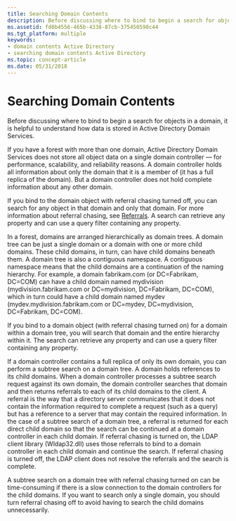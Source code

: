 ```yaml
---
title: Searching Domain Contents
description: Before discussing where to bind to begin a search for objects in a domain, it is helpful to understand how data is stored in Active Directory Domain Services.
ms.assetid: fd0b4556-465b-4338-87cb-375450590c44
ms.tgt_platform: multiple
keywords:
- domain contents Active Directory
- searching domain contents Active Directory
ms.topic: concept-article
ms.date: 05/31/2018
---
```


# Searching Domain Contents

Before discussing where to bind to begin a search for objects in a domain, it is helpful to understand how data is stored in Active Directory Domain Services.

If you have a forest with more than one domain, Active Directory Domain Services does not store all object data on a single domain controller — for performance, scalability, and reliability reasons. A domain controller holds all information about only the domain that it is a member of (it has a full replica of the domain). But a domain controller does not hold complete information about any other domain.

If you bind to the domain object with referral chasing turned off, you can search for any object in that domain and only that domain. For more information about referral chasing, see [Referrals](referrals.md). A search can retrieve any property and can use a query filter containing any property.

In a forest, domains are arranged hierarchically as domain trees. A domain tree can be just a single domain or a domain with one or more child domains. These child domains, in turn, can have child domains beneath them. A domain tree is also a contiguous namespace. A contiguous namespace means that the child domains are a continuation of the naming hierarchy. For example, a domain fabrikam.com (or DC=Fabrikam, DC=COM) can have a child domain named mydivision (mydivision.fabrikam.com or DC=mydivision, DC=Fabrikam, DC=COM), which in turn could have a child domain named mydev (mydev.mydivision.fabrikam.com or DC=mydev, DC=mydivision, DC=Fabrikam, DC=COM).

If you bind to a domain object (with referral chasing turned on) for a domain within a domain tree, you will search that domain and the entire hierarchy within it. The search can retrieve any property and can use a query filter containing any property.

If a domain controller contains a full replica of only its own domain, you can perform a subtree search on a domain tree. A domain holds references to its child domains. When a domain controller processes a subtree search request against its own domain, the domain controller searches that domain and then returns referrals to each of its child domains to the client. A referral is the way that a directory server communicates that it does not contain the information required to complete a request (such as a query) but has a reference to a server that may contain the required information. In the case of a subtree search of a domain tree, a referral is returned for each direct child domain so that the search can be continued at a domain controller in each child domain. If referral chasing is turned on, the LDAP client library (Wldap32.dll) uses those referrals to bind to a domain controller in each child domain and continue the search. If referral chasing is turned off, the LDAP client does not resolve the referrals and the search is complete.

A subtree search on a domain tree with referral chasing turned on can be time-consuming if there is a slow connection to the domain controllers for the child domains. If you want to search only a single domain, you should turn referral chasing off to avoid having to search the child domains unnecessarily.

 

 




